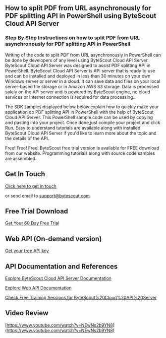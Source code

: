 ## How to split PDF from URL asynchronously for PDF splitting API in PowerShell using ByteScout Cloud API Server

### Step By Step Instructions on how to split PDF from URL asynchronously for PDF splitting API in PowerShell

Writing of the code to split PDF from URL asynchronously in PowerShell can be done by developers of any level using ByteScout Cloud API Server. ByteScout Cloud API Server was designed to assist PDF splitting API in PowerShell. ByteScout Cloud API Server is API server that is ready to use and can be installed and deployed in less than 30 minutes on your own Windows server or server in a cloud. It can save data and files on your local server-based file storage or in Amazon AWS S3 storage. Data is processed solely on the API server and is powered by ByteScout engine, no cloud services or Internet connection is required for data processing..

The SDK samples displayed below below explain how to quickly make your application do PDF splitting API in PowerShell with the help of ByteScout Cloud API Server. This PowerShell sample code can be used by copying and pasting into your project. Once done,just compile your project and click Run.  Easy to understand tutorials are available along with installed ByteScout Cloud API Server if you'd like to learn more about the topic and the details of the API.

Free! Free! Free! ByteScout free trial version is available for FREE download from our website. Programming tutorials along with source code samples are assembled.

## Get In Touch

[Click here to get in touch](https://bytescout.zendesk.com/hc/en-us/requests/new?subject=ByteScout%20Cloud%20API%20Server%20Question)

or send email to [support@bytescout.com](mailto:support@bytescout.com?subject=ByteScout%20Cloud%20API%20Server%20Question) 

## Free Trial Download

[Get Your 60 Day Free Trial](https://bytescout.com/download/web-installer?utm_source=github-readme)

## Web API (On-demand version)

[Get your free API key](https://pdf.co/documentation/api?utm_source=github-readme)

## API Documentation and References

[Explore ByteScout Cloud API Server Documentation](https://bytescout.com/documentation/index.html?utm_source=github-readme)

[Explore Web API Documentation](https://pdf.co/documentation/api?utm_source=github-readme)

[Check Free Training Sessions for ByteScout%20Cloud%20API%20Server](https://academy.bytescout.com/)

## Video Review

[https://www.youtube.com/watch?v=NEwNs2b9YN8](https://www.youtube.com/watch?v=NEwNs2b9YN8)